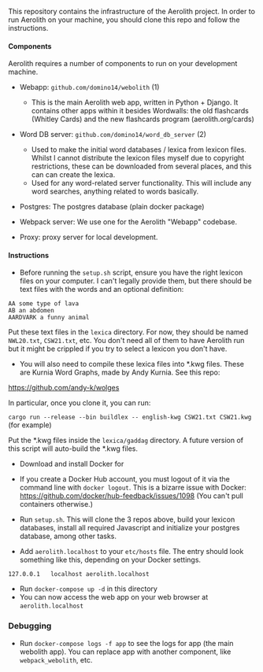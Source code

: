 This repository contains the infrastructure of the Aerolith project. In order to run Aerolith on your machine, you should clone this repo and follow the instructions.

#### Components

Aerolith requires a number of components to run on your development machine.

- Webapp: `github.com/domino14/webolith` (1)

  - This is the main Aerolith web app, written in Python + Django. It contains other apps within it besides Wordwalls: the old flashcards (Whitley Cards) and the new flashcards program (aerolith.org/cards)

- Word DB server: `github.com/domino14/word_db_server` (2)

  - Used to make the initial word databases / lexica from lexicon files. Whilst I cannot distribute the lexicon files myself due to copyright restrictions, these can be downloaded from several places, and this can can create the lexica.
  - Used for any word-related server functionality. This will include any word searches, anything related to words basically.

- Postgres: The postgres database (plain docker package)

- Webpack server: We use one for the Aerolith "Webapp" codebase.

- Proxy: proxy server for local development.

#### Instructions

- Before running the `setup.sh` script, ensure you have the right lexicon files on your computer. I can't legally provide them, but there should be text files with the words and an optional definition:

```
AA some type of lava
AB an abdomen
AARDVARK a funny animal
```

Put these text files in the `lexica` directory. For now, they should be named `NWL20.txt`, `CSW21.txt`, etc. You don't need all of them to have Aerolith run but it might be crippled if you try to select a lexicon you don't have.

- You will also need to compile these lexica files into *.kwg files. These are Kurnia Word Graphs, made by Andy Kurnia. See this repo:

https://github.com/andy-k/wolges

In particular, once you clone it, you can run:

`cargo run --release --bin buildlex -- english-kwg CSW21.txt CSW21.kwg` (for example)

Put the *.kwg files inside the `lexica/gaddag` directory. A future version of this script will auto-build the *.kwg files.

- Download and install Docker for <Your operating system here>

- If you create a Docker Hub account, you must logout of it via the command line with `docker logout`. This is a bizarre issue with Docker: https://github.com/docker/hub-feedback/issues/1098
  (You can't pull containers otherwise.)

- Run `setup.sh`. This will clone the 3 repos above, build your lexicon databases, install all required Javascript and initialize your postgres database, among other tasks.

- Add `aerolith.localhost` to your `etc/hosts` file. The entry should look something like this, depending on your Docker settings.

```
127.0.0.1   localhost aerolith.localhost
```

- Run `docker-compose up -d` in this directory
- You can now access the web app on your web browser at `aerolith.localhost`

### Debugging

- Run `docker-compose logs -f app` to see the logs for app (the main webolith app). You can replace app with another component, like `webpack_webolith`, etc.
